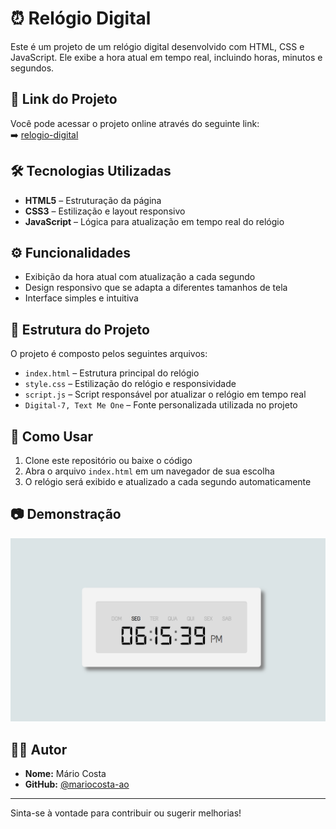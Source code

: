 # ⏰ Relógio Digital

Este é um projeto de um relógio digital desenvolvido com HTML, CSS e JavaScript. Ele exibe a hora atual em tempo real, incluindo horas, minutos e segundos.

## 🔗 Link do Projeto

Você pode acessar o projeto online através do seguinte link:  
➡️ [relogio-digital](https://relogio-digital-alpha-beryl.vercel.app)

## 🛠️ Tecnologias Utilizadas

- **HTML5** – Estruturação da página
- **CSS3** – Estilização e layout responsivo
- **JavaScript** – Lógica para atualização em tempo real do relógio

## ⚙️ Funcionalidades

- Exibição da hora atual com atualização a cada segundo
- Design responsivo que se adapta a diferentes tamanhos de tela
- Interface simples e intuitiva

## 📁 Estrutura do Projeto

O projeto é composto pelos seguintes arquivos:

- `index.html` – Estrutura principal do relógio
- `style.css` – Estilização do relógio e responsividade
- `script.js` – Script responsável por atualizar o relógio em tempo real
- `Digital-7, Text Me One` – Fonte personalizada utilizada no projeto

## 🚀 Como Usar

1. Clone este repositório ou baixe o código
2. Abra o arquivo `index.html` em um navegador de sua escolha
3. O relógio será exibido e atualizado a cada segundo automaticamente

## 📷 Demonstração

![Demonstração do Relógio Digital](preview.png)

## 🧑‍💻 Autor

- **Nome:** Mário Costa
- **GitHub:** [@mariocosta-ao](https://github.com/mariocosta-ao)

---

Sinta-se à vontade para contribuir ou sugerir melhorias!

